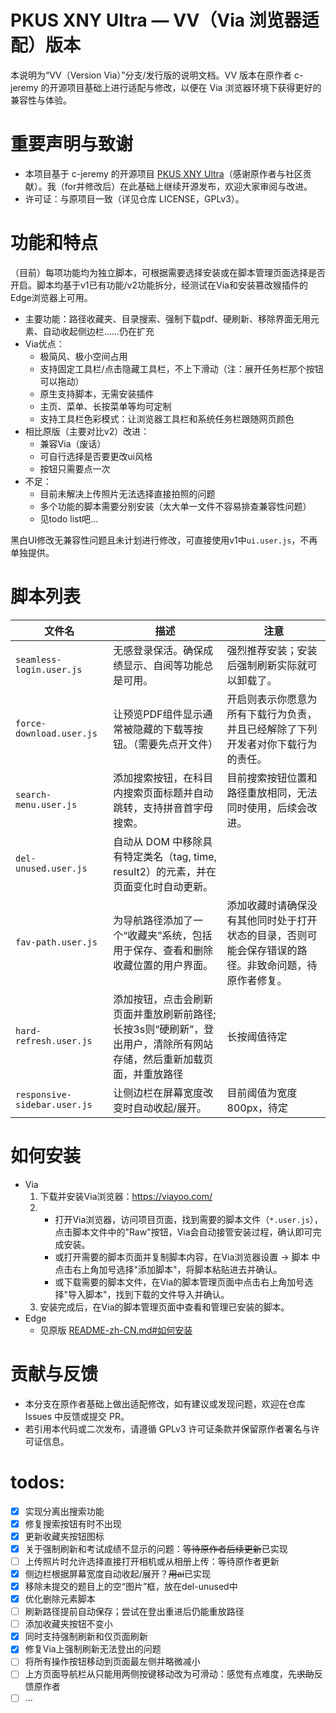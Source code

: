 # PKUS XNY Ultra — VV（Via 浏览器适配）版本

本说明为“VV（Version Via）”分支/发行版的说明文档。VV 版本在原作者 c-jeremy 的开源项目基础上进行适配与修改，以便在 Via 浏览器环境下获得更好的兼容性与体验。

# 重要声明与致谢

- 本项目基于 c-jeremy 的开源项目 [PKUS XNY Ultra](https://github.com/c-jeremy/pkus-xny-ultra)（感谢原作者与社区贡献）。我（for并修改后）在此基础上继续开源发布，欢迎大家审阅与改进。
- 许可证：与原项目一致（详见仓库 LICENSE，GPLv3）。

# 功能和特点

（目前）每项功能均为独立脚本，可根据需要选择安装或在脚本管理页面选择是否开启。脚本均基于v1已有功能/v2功能拆分，经测试在Via和安装篡改猴插件的Edge浏览器上可用。

- 主要功能：路径收藏夹、目录搜索、强制下载pdf、硬刷新、移除界面无用元素、自动收起侧边栏......仍在扩充
- Via优点：
    - 极简风、极小空间占用
    - 支持固定工具栏/点击隐藏工具栏，不上下滑动（注：展开任务栏那个按钮可以拖动）
    - 原生支持脚本，无需安装插件
    - 主页、菜单、长按菜单等均可定制
    - 支持工具栏色彩模式：让浏览器工具栏和系统任务栏跟随网页颜色
- 相比原版（主要对比v2）改进：
    - 兼容Via（废话）
    - 可自行选择是否要更改ui风格
    - 按钮只需要点一次
- 不足：
    - 目前未解决上传照片无法选择直接拍照的问题
    - 多个功能的脚本需要分别安装（太大单一文件不容易排查兼容性问题）
    - 见todo list吧...

黑白UI修改无兼容性问题且未计划进行修改，可直接使用v1中`ui.user.js`，不再单独提供。

# 脚本列表

| 文件名                          | 描述                                                            | 注意                                                 |
|------------------------------|---------------------------------------------------------------|----------------------------------------------------|
| `seamless-login.user.js`     | 无感登录保活。确保成绩显示、自阅等功能总是可用。                                      | 强烈推荐安装；安装后强制刷新实际就可以卸载了。                            |
| `force-download.user.js`     | 让预览PDF组件显示通常被隐藏的下载等按钮。（需要先点开文件）                               | 开启则表示你愿意为所有下载行为负责，并且已经解除了下列开发者对你下载行为的责任。           |
| `search-menu.user.js`        | 添加搜索按钮，在科目内搜索页面标题并自动跳转，支持拼音首字母搜索。                             | 目前搜索按钮位置和路径重放相同，无法同时使用，后续会改进。                      |
| `del-unused.user.js`         | 自动从 DOM 中移除具有特定类名（tag, time, result2）的元素，并在页面变化时自动更新。         |                                                    |
| `fav-path.user.js`           | 为导航路径添加了一个“收藏夹”系统，包括用于保存、查看和删除收藏位置的用户界面。                      | 添加收藏时请确保没有其他同时处于打开状态的目录，否则可能会保存错误的路径。非致命问题，待原作者修复。 |
| `hard-refresh.user.js`       | 添加按钮，点击会刷新页面并重放刷新前路径; 长按3s则“硬刷新”，登出用户，清除所有网站存储，然后重新加载页面，并重放路径 | 长按阈值待定                                             |
| `responsive-sidebar.user.js` | 让侧边栏在屏幕宽度改变时自动收起/展开。                                          | 目前阈值为宽度800px，待定                                    |

# 如何安装

- Via
    1. 下载并安装Via浏览器：https://viayoo.com/
    2.
        - 打开Via浏览器，访问项目页面，找到需要的脚本文件（`*.user.js`），点击脚本文件中的"Raw"按钮，Via会自动接管安装过程，确认即可完成安装。
        - 或打开需要的脚本页面并复制脚本内容，在Via浏览器设置 -> 脚本 中点击右上角加号选择"添加脚本"，将脚本粘贴进去并确认。
        - 或下载需要的脚本文件，在Via的脚本管理页面中点击右上角加号选择"导入脚本"，找到下载的文件导入并确认。
    3. 安装完成后，在Via的脚本管理页面中查看和管理已安装的脚本。
- Edge
    - 见原版 [README-zh-CN.md#如何安装](/README-zh-CN.md#如何安装)

# 贡献与反馈

- 本分支在原作者基础上做出适配修改，如有建议或发现问题，欢迎在仓库 Issues 中反馈或提交 PR。
- 若引用本代码或二次发布，请遵循 GPLv3 许可证条款并保留原作者署名与许可证信息。

# todos:

- [x] 实现分离出搜索功能
- [x] 修复搜索按钮有时不出现
- [x] 更新收藏夹按钮图标
- [x] 关于强制刷新和考试成绩不显示的问题：~~等待原作者后续更新~~已实现
- [ ] 上传照片时允许选择直接打开相机或从相册上传：等待原作者更新
- [x] 侧边栏根据屏幕宽度自动收起/展开？~~用ai~~已实现
- [x] 移除未提交的题目上的空“图片”框，放在del-unused中
- [x] 优化删除元素脚本
- [ ] 刷新路径提前自动保存；尝试在登出重进后仍能重放路径
- [ ] 添加收藏夹按钮不变小
- [x] 同时支持强制刷新和仅页面刷新
- [x] 修复Via上强制刷新无法登出的问题
- [ ] 将所有操作按钮移动到页面最左侧并略微减小
- [ ] 上方页面导航栏从只能用两侧按键移动改为可滑动：感觉有点难度，先~~求助~~反馈原作者
- [ ] ...
